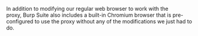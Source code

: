 In addition to modifying our regular web browser to work with the proxy, Burp Suite also includes a built-in Chromium browser that is pre-configured to use the proxy without any of the modifications we just had to do.